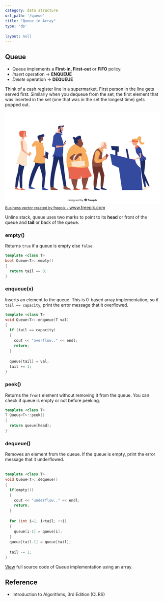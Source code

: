```yaml
---
category: data structure
url_path: '/queue'
title: "Queue in Array"
type: 'ds'

layout: null
---
```


## Queue
- Queue implements a **First-in, First-out** or **FIFO** policy.
- *Insert* operation → **ENQUEUE**
- *Delete* operation → **DEQUEUE**

Think of a cash register line in a supermarket. First person in the line gets served first. Similarly when you dequeue from the set, 
the first element that was inserted in the set (one that was in the set the longest time) gets popped out.

<img src="/assets/images/ds/queue-array-market.jpg" alt="stack of plates" width="600px" height="300px" /><br/>
<a href='https://www.freepik.com/vectors/business' style="font-size: 12px">Business vector created by freepik - www.freepik.com</a>

Unline stack, queue uses two marks to point to its **head** or front of the queue and **tail** or  back of the queue.

### empty()

Returns `true` if a queue is empty else `false`.

```cpp
template <class T>
bool Queue<T>::empty()
{
  return tail == 0;
}
```

### enqueue(x)

Inserts an element to the queue. This is 0-based array implementation, so if `tail == capacity`, print the 
error message that it overflowed.
```cpp
template <class T> 
void Queue<T>::enqueue(T val) 
{
  if (tail == capacity) 
  {
    cout << "overflow.." << endl;
    return;
  }

  queue[tail] = val;
  tail += 1;
}
```

### peek()

Returns the `front` element without removing it from the queue. You can check if queue is empty or not before
peeking.

```cpp
template <class T> 
T Queue<T>::peek() 
{
  return queue[head];
}
```

### dequeue()

Removes an element from the queue. If the queue is empty, print the error message that it underflowed.

```cpp

template <class T> 
void Queue<T>::dequeue() 
{
  if(empty())
  {
    cout << "underflow.." << endl;
    return;
  }

  for (int i=1; i<tail; ++i) 
  {
    queue[i-1] = queue[i];
  }
  queue[tail-1] = queue[tail];

  tail -= 1;
}
```

[View](https://github.com/jioneeu/ds-algo/tree/master/queue/array) full source code of Queue implementation using an array.

## Reference
- Introduction to Algorithms, 3rd Edition (CLRS)
